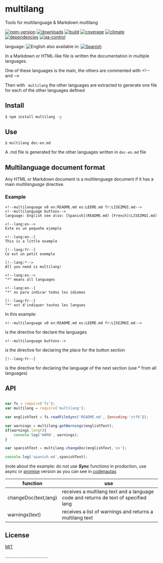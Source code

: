 # multilang
Tools for multilanguage &amp; Markdown multilang


[![npm-version](https://img.shields.io/npm/v/multilang.svg)](https://npmjs.org/package/multilang)
[![downloads](https://img.shields.io/npm/dm/multilang.svg)](https://npmjs.org/package/multilang)
[![build](https://img.shields.io/travis/codenautas/multilang/master.svg)](https://travis-ci.org/codenautas/multilang)
[![coverage](https://img.shields.io/coveralls/codenautas/multilang/master.svg)](https://coveralls.io/r/codenautas/multilang)
[![climate](https://img.shields.io/codeclimate/github/codenautas/multilang.svg)](https://codeclimate.com/github/codenautas/multilang)
[![dependencies](https://img.shields.io/david/codenautas/multilang.svg)](https://david-dm.org/codenautas/multilang)
[![qa-control](http://codenautas.com/github/codenautas/multilang.svg)](http://codenautas.com/github/codenautas/multilang)



language: ![English](https://raw.githubusercontent.com/codenautas/multilang/master/img/lang-en.png)
also available in:
[![Spanish](https://raw.githubusercontent.com/codenautas/multilang/master/img/lang-es.png)](LEEME.md)


In a Markdown or HTML-like file is written the documentation in multiple languages.

One of these languages ​​is the main, the others are commented with &lt;!-- and --&gt;

Then with ` multilang` the other languages ​​are extracted to generate one file for each of the other languages ​​defined


## Install


```sh
$ npm install multilang -g
```


## Use


```
$ multilang doc-en.md
```


A .md file is generated for the other languages written in `doc-en.md` file


## Multilanguage document format

Any HTML or Markdown document is a multilenguage document if it has a main *multilanguage* directive.

### Example


```
<!--multilanguage v0 en:README.md es:LEEME.md fr:LISEZMOI.md-->
<!--multilanguage buttons-->
language: English see also: [Spanish](README.md) [French](LISEZMOI.md)

<!--lang:es-->
Este es un pequeño ejemplo

<!--lang:en--]
This is a little example

[!--lang:fr--]
Ce est un petit exemple

[!--lang:*-->
All you need is multilang!

<!--lang:es-->
"*" means all languages

<!--lang:en--]
"*" es para indicar todos los idiomas

[!--lang:fr--]
"*" est d'indiquer toutes les langues
```


In this example:


```
<!--multilanguage v0 en:README.md es:LEEME.md fr:LISEZMOI.md-->
```


is the directive for declare the languages


```
<!--multilanguage buttons-->
```


is the directive for declaring the place for the button section


```
[!--lang:fr--]
```


is the directive for declaring the language of the next section (use * from all languages)


## API

```js

var fs = require('fs');
var multilang = require('multilang');

var englishText = fs.readFileSync('README.md', {encoding:'utf8'});

var warnings = multilang.getWarnings(englishText);
if(warnings.lengt){
    console.log('WARN', warnings);
}

var spanishText = multilang.changeDoc(englishText,'es');

console.log('spanish.md',spanishText);
```


(note about the example: do not use ***Sync*** functions in production,
use async
or [promise](http://npmjs.com/package/fs-promise) version
as you can see in [codenautas](https://github.com/codenautas/codenautas/blob/master/examples/promises.md)

function             | use
---------------------|------------------------------
changeDoc(text,lang) | receives a multilang text and a language code and returns de text of specified lang
warnings(text)       | receives a list of warnings and returns a multilang text


## License

[MIT](LICENSE)

...................................
